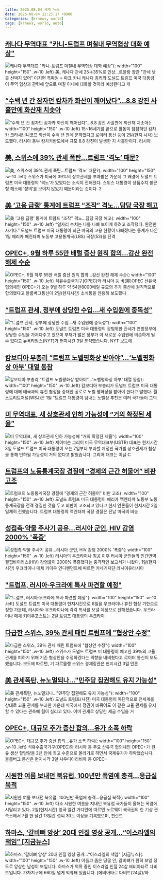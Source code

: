 ```yaml
---
title: 2025.08.04 세계 뉴스
date: 2025-08-04 12:25:17 +0900
categories: [krnews, world]
tags: [krnews, world, auto]
---
```

## [캐나다 무역대표 "카니-트럼프 며칠내 무역협상 대화 예상"](https://n.news.naver.com/mnews/article/001/0015546399)

![캐나다 무역대표 "카니-트럼프 며칠내 무역협상 대화 예상"](https://mimgnews.pstatic.net/image/origin/001/2025/08/04/15546399.jpg?type=nf220_150){: width="100" height="150" .w-10 .left}
美, 캐나다 관세 25→35%로 인상…르블랑 장관 "관세 낮출 선택지 있어" 이지헌 특파원 = 마크 카니 캐나다 총리와 도널드 트럼프 미국 대통령이 무역 협상과 관련해 앞으로 며칠 이내에 대화할 것이라 예상한다고 캐

## [“수백 년 간 잠자던 캄차카 화산이 깨어났다”…8.8 강진 사흘만에 화산재 치솟아](https://n.news.naver.com/mnews/article/009/0005535548)

![“수백 년 간 잠자던 캄차카 화산이 깨어났다”…8.8 강진 사흘만에 화산재 치솟아](https://mimgnews.pstatic.net/image/origin/009/2025/08/04/5535548.jpg?type=nf220_150){: width="100" height="150" .w-10 .left}
15~16세기를 끝으로 활동이 잠잠하던 캄차카 크라셰닌니코프 화산이 수백 년 만에 분화했다고 로이터 통신 등이 2일(현지 시각) 보도했다. 러시아 동부 캄차카반도에서 규모 8.8 강진이 발생한 지 사흘만이다. 러시아

## [美, 스위스에 39% 관세 폭탄…트럼프 ‘격노’ 때문?](https://n.news.naver.com/mnews/article/005/0001793537)

![美, 스위스에 39% 관세 폭탄…트럼프 ‘격노’ 때문?](https://mimgnews.pstatic.net/image/origin/005/2025/08/03/1793537.jpg?type=nf220_150){: width="100" height="150" .w-10 .left}
스위스가 미국에 39%의 상호관세를 부과받은 가운데 그 배경에 도널드 트럼프 미국 대통령의 ‘격노’가 있었다는 소식이 전해졌다. 스위스 대통령이 상품수지 불균형 해소에 ‘성의’를 보이지 않았기 때문이라는 것이다. 2

## [美 ‘고용 급랭’ 통계에 트럼프 “조작” 격노…담당 국장 해고](https://n.news.naver.com/mnews/article/020/0003652098)

![美 ‘고용 급랭’ 통계에 트럼프 “조작” 격노…담당 국장 해고](https://mimgnews.pstatic.net/image/origin/020/2025/08/03/3652098.jpg?type=nf220_150){: width="100" height="150" .w-10 .left}
“일자리 수치는 나를 나빠 보이게 하려고 조작됐다. 완전한 사기다.” 도널드 트럼프 미국 대통령이 최근 미국의 고용 현황이 나빠졌다는 통계가 나온 1일 에리카 매컨타퍼 노동부 고용통계국(LBS) 국장(53)을 전격

## [OPEC+, 9월 하루 55만 배럴 증산 원칙 합의…감산 완전 해제 수순](https://n.news.naver.com/mnews/article/018/0006080302)

![OPEC+, 9월 하루 55만 배럴 증산 원칙 합의…감산 완전 해제 수순](https://mimgnews.pstatic.net/image/origin/018/2025/08/03/6080302.jpg?type=nf220_150){: width="100" height="150" .w-10 .left}
석유수출국기구(OPEC)와 러시아 등 비(非)OPEC 산유국 협의체인 OPEC+가 오는 9월 하루 약 54만8000배럴 규모의 추가 증산에 원칙적으로 합의했다고 블룸버그통신이 2일(현지시간) 소식통을 인용해 보도했다

## [“트럼프 관세, 정부에 상당한 수입…새 수입원에 중독성”](https://n.news.naver.com/mnews/article/056/0012001803)

![“트럼프 관세, 정부에 상당한 수입…새 수입원에 중독성”](https://mimgnews.pstatic.net/image/origin/056/2025/08/04/12001803.jpg?type=nf220_150){: width="100" height="150" .w-10 .left}
도널드 트럼프 미국 대통령의 광범위한 관세가 연방정부에 상당한 수입을 가져다주고 있으며 부채가 많은 정부가 이 새로운 수입원에 의존하게 될 수 있다고 뉴욕타임스(NYT)가 현지시간 3일 분석했습니다. NYT 보도에

## [캄보디아 부총리 “트럼프 노벨평화상 받아야”…‘노벨평화상 아부’ 대열 동참](https://n.news.naver.com/mnews/article/003/0013400545)

![캄보디아 부총리 “트럼프 노벨평화상 받아야”…‘노벨평화상 아부’ 대열 동참](https://mimgnews.pstatic.net/image/origin/003/2025/08/03/13400545.jpg?type=nf220_150){: width="100" height="150" .w-10 .left}
캄보디아 부총리가 도널드 트럼프 미국 대통령에 대해 태국과의 휴전 협정을 중재한 공로로 노벨 평화상을 받아야 한다고 말했다. 월스트리트저널(WSJ)은 1일 “트럼프 대통령이 탐내는 노벨상 추천은 여러 국가들이 그의

## [미 무역대표, 새 상호관세 인하 가능성에 “거의 확정된 세율”](https://n.news.naver.com/mnews/article/056/0012001799)

![미 무역대표, 새 상호관세 인하 가능성에 “거의 확정된 세율”](https://mimgnews.pstatic.net/image/origin/056/2025/08/04/12001799.jpg?type=nf220_150){: width="100" height="150" .w-10 .left}
제이미슨 그리어 미국 무역대표부(USTR) 대표는 현지시간 3일 도널드 트럼프 미국 대통령이 오는 7일부터 부과할 예정인 국가별 상호관세가 협상을 통해 인하될 가능성이 거의 없다고 밝혔습니다. 그리어 대표는 이날 C

## [트럼프의 노동통계국장 경질에 “경제의 근간 허물어” 비판 고조](https://n.news.naver.com/mnews/article/056/0012001574)

![트럼프의 노동통계국장 경질에 “경제의 근간 허물어” 비판 고조](https://mimgnews.pstatic.net/image/origin/056/2025/08/03/12001574.jpg?type=nf220_150){: width="100" height="150" .w-10 .left}
도널드 트럼프 미국 대통령이 에리카 맥엔타퍼 노동부 노동통계국장을 전격 경질한 것을 두고 비판이 고조되고 있다고 현지 언론들이 현지시간 2일 일제히 전했습니다. 트럼프 대통령의 맥엔타퍼 국장 경질은 전날 미국의 비농

## [성접촉·약물 주사기 공유…러시아 군인, HIV 감염 2000% '폭증'](https://n.news.naver.com/mnews/article/008/0005230995)

![성접촉·약물 주사기 공유…러시아 군인, HIV 감염 2000% '폭증'](https://mimgnews.pstatic.net/image/origin/008/2025/08/04/5230995.jpg?type=nf220_150){: width="100" height="150" .w-10 .left}
러시아의 우크라이나 침공 이후 러시아 군인들의 인간면역결핍바이러스(HIV) 감염률이 2000% 폭증했다는 충격적인 보고서가 나왔다. 1일(현지시간) 우크라이나 매체 키이우 인디펜던트에 따르면 카네기재단 러시아유라시아

## ["트럼프, 러시아·우크라에 특사 파견할 예정"](https://n.news.naver.com/mnews/article/422/0000766766)

!["트럼프, 러시아·우크라에 특사 파견할 예정"](https://mimgnews.pstatic.net/image/origin/422/2025/08/03/766766.jpg?type=nf220_150){: width="100" height="150" .w-10 .left}
도널드 트럼프 미국 대통령이 현지시간으로 8일을 우크라이나 휴전 협상 기한으로 정한 가운데, 러시아와 우크라이나에 각각 특사를 보낼 예정으로 전해졌습니다. 우크라이나 매체 키이우포스트는 2일 트럼프 대통령의 우크라이

## [다급한 스위스, 39％ 관세 때린 트럼프에 "협상안 수정"](https://n.news.naver.com/mnews/article/214/0001440524)

![다급한 스위스, 39％ 관세 때린 트럼프에 "협상안 수정"](https://mimgnews.pstatic.net/image/origin/214/2025/08/04/1440524.jpg?type=nf220_150){: width="100" height="150" .w-10 .left}
스위스가 도널드 트럼프 미 대통령이 예고한 39％의 고율 관세를 피하기 위해 기존 협상안을 수정하겠다는 의향을 내비쳤다고 로이터 통신이 보도했습니다. 보도에 따르면, 기 파르믈랭 스위스 경제장관은 현지시간 3일 언론

## [美 관세폭탄, 뉴노멀되나…"민주당 집권해도 유지 가능성"](https://n.news.naver.com/mnews/article/011/0004516854)

![美 관세폭탄, 뉴노멀되나…"민주당 집권해도 유지 가능성"](https://mimgnews.pstatic.net/image/origin/011/2025/08/04/4516854.jpg?type=nf220_150){: width="100" height="150" .w-10 .left}
도널드 트럼프(사진) 미국 대통령이 독단적으로 전세계를 상대로 고율 관세를 부과한 가운데 미국에서 정권이 바뀌어도 이 같은 고율 관세를 유지할 수 있다는 관측에 힘이 실리고 있다. 이미 관세로 상당한 세금 수입을 거

## [OPEC+, 대규모 추가 증산 합의…유가 소폭 하락](https://n.news.naver.com/mnews/article/056/0012002045)

![OPEC+, 대규모 추가 증산 합의…유가 소폭 하락](https://mimgnews.pstatic.net/image/origin/056/2025/08/04/12002045.jpg?type=nf220_150){: width="100" height="150" .w-10 .left}
석유수출국기구(OPEC)와 러시아 등 주요 산유국 협의체인 OPEC+가 원유 생산 할당량을 2년 만에 최고 수준으로 올리기로 하면서 국제유가가 하락했습니다. 블룸버그 통신은 현지시각 3일 사우디아라비아 등 OPEC+

## [시원한 여름 보내던 북유럽, 100년만 폭염에 충격…응급실 북적](https://n.news.naver.com/mnews/article/654/0000134959)

![시원한 여름 보내던 북유럽, 100년만 폭염에 충격…응급실 북적](https://mimgnews.pstatic.net/image/origin/654/2025/08/04/134959.jpg?type=nf220_150){: width="100" height="150" .w-10 .left}
다소 시원한 여름을 지내던 북유럽 국가들이 올해는 폭염에 시달리고 있다. 2일(현지시간) 영국 일간 가디언에 따르면 노르웨이 북극권의 한 기상 관측소에서 7월 한 달간 13일간 섭씨 30도 이상을 기록했으며, 핀란드

## [하마스, ‘갈비뼈 앙상’ 20대 인질 영상 공개…“이스라엘의 책임” [지금뉴스]](https://n.news.naver.com/mnews/article/056/0012001623)

![하마스, ‘갈비뼈 앙상’ 20대 인질 영상 공개…“이스라엘의 책임” [지금뉴스]](https://mimgnews.pstatic.net/image/origin/056/2025/08/03/12001623.jpg?type=nf220_150){: width="100" height="150" .w-10 .left}
어둡고 좁은 땅굴 안, 갈비뼈가 훤히 보일 정도로 앙상한 남성이 보입니다. 하마스가 억류 중인 이스라엘 인질 24살 에비아타르 다비드입니다. 가자지구에 660일 넘게 억류돼 있습니다. [에비아타르 다비드(24살)/하

